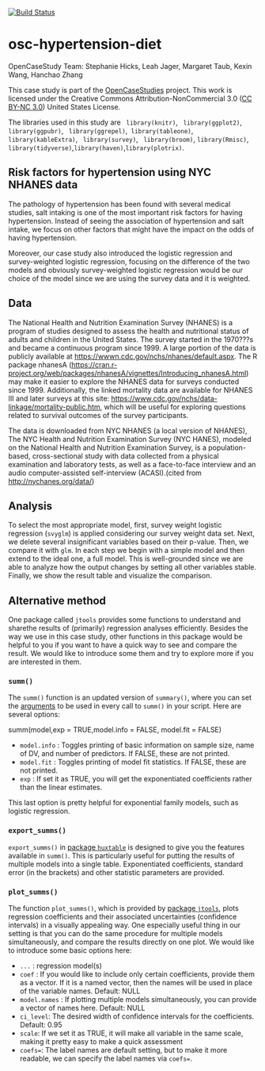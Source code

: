 <!-- README.md is generated from README.Rmd. Please edit that file -->

<!-- badges: start -->
[![Build Status](https://travis-ci.org/opencasestudies/ocs-hypertension-diet.svg?branch=master)](https://travis-ci.org/opencasestudies/ocs-hypertension-diet)
<!-- badges: end -->

# osc-hypertension-diet

OpenCaseStudy Team: Stephanie Hicks, Leah Jager, Margaret Taub, Kexin Wang, Hanchao Zhang


This case study is part of the [OpenCaseStudies](https://opencasestudies.github.io) project. This work is licensed under the Creative Commons Attribution-NonCommercial 3.0 ([CC BY-NC 3.0](https://creativecommons.org/licenses/by-nc/3.0/us/)) United States License.

The libraries used in this study are ` library(knitr)`, ` library(ggplot2)`, ` library(ggpubr)`, ` library(ggrepel)`,` library(tableone)`, ` library(kableExtra)`, ` library(survey)`, ` library(broom)`, `library(Rmisc)`, `library(tidyverse)`,`library(haven)`,`library(plotrix)`.


## Risk factors for hypertension using NYC NHANES data


The pathology of hypertension has been found with several medical studies, salt intaking is one of the most important risk factors for having hypertension. Instead of seeing the association of hypertension and salt intake, we focus on other factors that might have the impact on the odds of having hypertension.

Moreover, our case study also introduced the logistic regression and survey-weighted logistic regression, focusing on the difference of the two models and obviously survey-weighted logistic regression would be our choice of the model since we are using the survey data and it is weighted.




## Data


The National Health and Nutrition Examination Survey (NHANES) is a program of studies designed to assess the health and nutritional status of adults and children in the United States. The survey started in the 1970???s and became a continuous program since 1999. A large portion of the data is publicly available at https://wwwn.cdc.gov/nchs/nhanes/default.aspx. The R package nhanesA (https://cran.r-project.org/web/packages/nhanesA/vignettes/Introducing_nhanesA.html) may make it easier to explore the NHANES data for surveys conducted since 1999. Additionally, the linked mortality data are available for NHANES III and later surveys at this site: https://www.cdc.gov/nchs/data-linkage/mortality-public.htm, which will be useful for exploring questions related to survival outcomes of the survey participants.

The data is downloaded from NYC NHANES (a local version of NHANES), The NYC Health and Nutrition Examination Survey (NYC HANES), modeled on the National Health and Nutrition Examination Survey, is a population-based, cross-sectional study with data collected from a physical examination and laboratory tests, as well as a face-to-face interview and an audio computer-assisted self-interview (ACASI).(cited from http://nychanes.org/data/)

## Analysis


To select the most appropriate model, first, survey weight logistic regression (`svyglm`) is applied considering our survey weight data set. Next, we delete several insignificant variables based on their p-value. Then, we compare it with `glm`. In each step we begin with a simple model and then extend to the ideal one, a full model. This is well-grounded since we are able to analyze how the output changes by setting all other variables stable. Finally, we show the result table and visualize the comparison. 


## Alternative method

One package called `jtools` provides some functions to understand and sharethe results of (primarily) regression analyses efficiently. Besides the way we use in this case study, other functions in this package would be helpful to you if you want to have a quick way to see and compare the result. We would like to introduce some them and try to explore more if you are interested in them.

### `summ()`


The `summ()` function is an updated version of `summary()`, where 
you can set the 
[arguments](https://www.rdocumentation.org/packages/jtools/versions/2.0.0/topics/set_summ_defaults) 
to be used in every call to `summ()` 
in your script. Here are several options:

summ(model,exp = TRUE,model.info = FALSE, model.fit = FALSE)

* `model.info` : Toggles printing of basic information on sample size, name of DV, and number of predictors. If FALSE, these are not printed.
* `model.fit` : Toggles printing of model fit statistics. If FALSE, these are not printed.
* `exp` : If set it as TRUE, you will get the exponentiated coefficients rather than the linear estimates. 

This last option is pretty helpful for exponential family 
models, such as logistic regression.

### `export_summs()`

`export_summs()` in [package `huxtable`](https://cran.r-project.org/web/packages/huxtable/index.html) 
is designed to give 
you the features available in `summ()`. This is particularly
useful for putting the results of multiple models into a 
single table. Exponentiated coefficients, standard error 
(in the brackets) and other statistic parameters are provided.

### `plot_summs()`

The function `plot_summs()`, which is provided by [package 
`jtools`](https://cran.r-project.org/web/packages/jtools/index.html), 
plots regression coefficients and their associated
uncertainties (confidence intervals) in a visually appealing
way. One especially useful thing in our setting is that you 
can do the same procedure for multiple models simultaneously, 
and compare the results directly on one plot. We would like 
to introduce some basic options here:

* `...` : regression model(s)
* `coef` : If you would like to include only certain coefficients, provide them as a vector. If it is a named vector, then the names will be used in place of the variable names. Default: NULL
* `model.names` : If plotting multiple models simultaneously, you can provide a vector of names here. Default: NULL
* `ci_level`: The desired width of confidence intervals for the coefficients. Default: 0.95
* `scale`: If we set it as TRUE, it will make all variable in the same scale, making it pretty easy to make a quick assessment
* `coefs=`: The label names are default setting, but to make it more readable,
we can specify the label names via `coefs=`.






